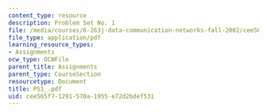 ```yaml
---
content_type: resource
description: Problem Set No. 1
file: /media/courses/6-263j-data-communication-networks-fall-2002/cee565f71291570a1955e72d2bdef531_PS1_.pdf
file_type: application/pdf
learning_resource_types:
- Assignments
ocw_type: OCWFile
parent_title: Assignments
parent_type: CourseSection
resourcetype: Document
title: PS1_.pdf
uid: cee565f7-1291-570a-1955-e72d2bdef531
---
```

